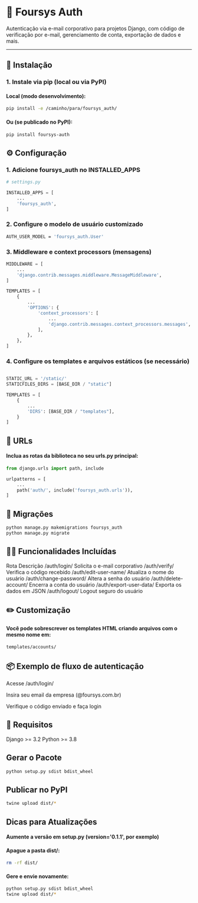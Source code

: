 # 🔐 Foursys Auth

Autenticação via e-mail corporativo para projetos Django, com código de verificação por e-mail, gerenciamento de conta, exportação de dados e mais.

---

## 🚀 Instalação

### 1. Instale via pip (local ou via PyPI)

#### Local (modo desenvolvimento):

```bash
pip install -e /caminho/para/foursys_auth/
```

#### Ou (se publicado no PyPI):

```bash
pip install foursys-auth
```

## ⚙️ Configuração

### 1. Adicione foursys_auth no INSTALLED_APPS

```python
# settings.py

INSTALLED_APPS = [
    ...
    'foursys_auth',
]
```


### 2. Configure o modelo de usuário customizado

```bash
AUTH_USER_MODEL = 'foursys_auth.User'
```

### 3. Middleware e context processors (mensagens)

```python
MIDDLEWARE = [
    ...
    'django.contrib.messages.middleware.MessageMiddleware',
]

TEMPLATES = [
    {
        ...
        'OPTIONS': {
            'context_processors': [
                ...
                'django.contrib.messages.context_processors.messages',
            ],
        },
    },
]

```


### 4. Configure os templates e arquivos estáticos (se necessário)

```python

STATIC_URL = '/static/'
STATICFILES_DIRS = [BASE_DIR / "static"]

TEMPLATES = [
    {
        ...
        'DIRS': [BASE_DIR / "templates"],
    }
]


```

## 🔗 URLs

#### Inclua as rotas da biblioteca no seu urls.py principal:

```python
from django.urls import path, include

urlpatterns = [
    ...
    path('auth/', include('foursys_auth.urls')),
]

```

## 💾 Migrações

```bash
python manage.py makemigrations foursys_auth
python manage.py migrate
```


## 🧑‍💼 Funcionalidades Incluídas

Rota	Descrição
/auth/login/	Solicita o e-mail corporativo
/auth/verify/	Verifica o código recebido
/auth/edit-user-name/	Atualiza o nome do usuário
/auth/change-password/	Altera a senha do usuário
/auth/delete-account/	Encerra a conta do usuário
/auth/export-user-data/	Exporta os dados em JSON
/auth/logout/	Logout seguro do usuário


## ✏️ Customização
#### Você pode sobrescrever os templates HTML criando arquivos com o mesmo nome em:

```bash
templates/accounts/
```

## 📦 Exemplo de fluxo de autenticação

Acesse /auth/login/

Insira seu email da empresa (@foursys.com.br)

Verifique o código enviado e faça login


## 🧪 Requisitos

Django >= 3.2
Python >= 3.8

## Gerar o Pacote

```bash
python setup.py sdist bdist_wheel
```

## Publicar no PyPI

```bash
twine upload dist/*
```


## Dicas para Atualizações

#### Aumente a versão em setup.py (version='0.1.1', por exemplo)

#### Apague a pasta dist/:

```bash
rm -rf dist/
```

#### Gere e envie novamente:

```bash
python setup.py sdist bdist_wheel
twine upload dist/*
```